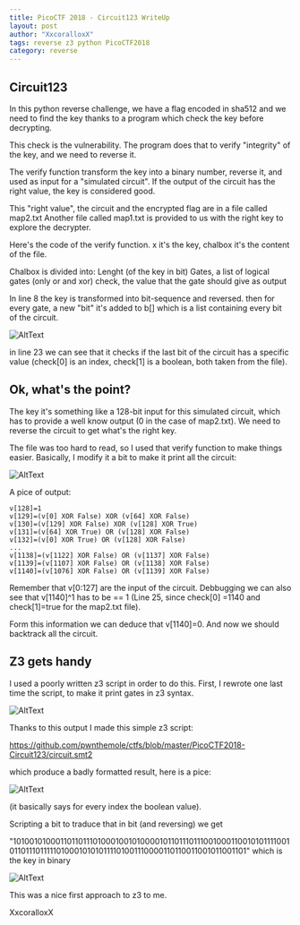```yaml
---
title: PicoCTF 2018 - Circuit123 WriteUp
layout: post
author: "XxcoralloxX"
tags: reverse z3 python PicoCTF2018
category: reverse
---
```


## Circuit123
In this python reverse challenge, we have a flag encoded in sha512 and we need to find the key thanks to a program which check the key before decrypting.

This check is the vulnerability.
The program does that to verify "integrity" of the key, and we need to reverse it. 

The verify function transform the key into a binary number, reverse it, and used as input for a "simulated circuit".
If the output of the circuit has the right value, the key is considered good.

This "right value", the circuit and the encrypted flag are in a file called map2.txt
Another file called map1.txt is provided to us with the right key to explore the decrypter.

Here's the code of the verify function.
x it's the key, chalbox it's the content of the file.

Chalbox is divided into:
Lenght (of the key in bit)
Gates, a list of logical gates (only or and xor)
check, the value that the gate should give as output

In line 8 the key is transformed into bit-sequence and reversed.
then for every gate, a new "bit" it's added to b[] which is a list containing every bit of the circuit.

![AltText](https://i.gyazo.com/f908871963e6f8190dc1b834b61f4c9a.png)

in line 23 we can see that it checks if the last bit of the circuit has a specific value (check[0] is an index, check[1] is a boolean, both taken from the file).

## Ok, what's the point?

The key it's something like a 128-bit input for this simulated circuit, which has to provide a well know output (0 in the case of map2.txt).
We need to reverse the circuit to get what's the right key.

The file was too hard to read, so I used that verify function to make things easier.
Basically, I modify it a bit to make it print all the circuit:

![AltText](https://i.gyazo.com/301fa0ba99d66deb1e450a322aebdd80.png)

A pice of output:

```
v[128]=1
v[129]=(v[0] XOR False) XOR (v[64] XOR False)
v[130]=(v[129] XOR False) XOR (v[128] XOR True)
v[131]=(v[64] XOR True) OR (v[128] XOR False)
v[132]=(v[0] XOR True) OR (v[128] XOR False)
...
v[1138]=(v[1122] XOR False) OR (v[1137] XOR False)
v[1139]=(v[1107] XOR False) OR (v[1138] XOR False)
v[1140]=(v[1076] XOR False) OR (v[1139] XOR False)
```

Remember that v[0:127] are the input of the circuit.
Debbugging we can also see that v[1140]^1 has to be == 1 (Line 25, since check[0] =1140 and check[1]=true for the map2.txt file).

Form this information we can deduce that v[1140]=0.
And now we should backtrack all the circuit.

## Z3 gets handy

I used a poorly written z3 script in order to do this.
First, I rewrote one last time the script, to make it print gates in z3 syntax.

![AltText](https://i.gyazo.com/4aed7b046439a98d6a499cee5f845083.png)

Thanks to this output I made this simple z3 script:

https://github.com/pwnthemole/ctfs/blob/master/PicoCTF2018-Circuit123/circuit.smt2

which produce a badly formatted result, here is a pice:

![AltText](https://i.gyazo.com/ea788f49a313046c74dc0792d4f8425f.png)

(it basically says for every index the boolean value).

Scripting a bit to traduce that in bit (and reversing) we get

"10100101000110110111010001001010000101101110111001000110010101111001011011101111101000101010111101001110000110110011001011001101"
which is the key in binary

![AltText](https://i.gyazo.com/5ef18489f2f7e685cff8b8d963bd8f47.png)

This was a nice first approach to z3 to me.

XxcoralloxX

